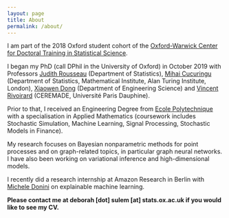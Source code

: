 ```yaml
---
layout: page
title: About
permalink: /about/
---
```



I am part of the 2018 Oxford student cohort of the [Oxford-Warwick Center for Doctoral Training in Statistical Science](http://www.oxwasp-cdt.ac.uk/).

I began my PhD (call DPhil in the University of Oxford) in October 2019 with Professors [Judith Rousseau](http://www.stats.ox.ac.uk/~rousseau/) (Department of Statistics), [Mihai Cucuringu](http://www.stats.ox.ac.uk/~cucuringu) (Department of Statistics, Mathematical Institute, Alan Turing Institute, London), [Xiaowen Dong](https://web.media.mit.edu/~xdong/) (Department of Engineering Science) and  [Vincent Rivoirard](https://www.ceremade.dauphine.fr/~rivoirar/) (CEREMADE, Université Paris Dauphine).
        
Prior to that, I received an Engineering Degree from [Ecole Polytechnique](https://www.polytechnique.edu/) with a specialisation in Applied Mathematics (coursework includes Stochastic Simulation, Machine Learning, Signal Processing, Stochastic Models in Finance). 
  
My research focuses on Bayesian nonparametric methods for point processes and on graph-related topics, in particular graph neural networks.
I have also been working on variational inference and high-dimensional models.

I recently did a research internship at Amazon Research in Berlin with [Michele Donini](https://www.amazon.science/author/michele-donini) on explainable machine learning.

**Please contact me at deborah [dot] sulem [at] stats.ox.ac.uk if you would like to see my CV.**
